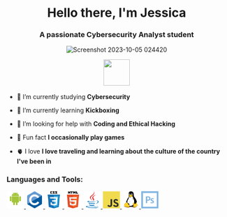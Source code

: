 <h1 align="center">Hello there, I'm Jessica</h1>
<h3 align="center">A passionate Cybersecurity Analyst student</h3>
<p align="center">
<img width="1000" alt="Screenshot 2023-10-05 024420" src="https://github.com/Jenovia02/Jenovia02/assets/134729946/0c978c1f-ee84-43e9-87be-216c81a5dd1c">
</p>


<p align="center">
 <img src="https://github.com/Jenovia02/Jenovia02/assets/134729946/add11566-517d-4d45-b8f7-6945867496d8)"  width="60" height="60"/>
</p>


- 📑 I’m currently studying **Cybersecurity**

- 🥊 I’m currently learning **Kickboxing**

- 🤝 I’m looking for help with **Coding and Ethical Hacking**

- 🧋 Fun fact **I occasionally play games**

- 🫀 I love **I love traveling and learning about the culture of the country I've been in**

</p>

<h3 align="left">Languages and Tools:</h3>
<p align="left"> <a href="https://developer.android.com" target="_blank" rel="noreferrer"> <img src="https://raw.githubusercontent.com/devicons/devicon/master/icons/android/android-original-wordmark.svg" alt="android" width="40" height="40"/> </a> <a href="https://www.cprogramming.com/" target="_blank" rel="noreferrer"> <img src="https://raw.githubusercontent.com/devicons/devicon/master/icons/c/c-original.svg" alt="c" width="40" height="40"/> </a> <a href="https://www.w3schools.com/css/" target="_blank" rel="noreferrer"> <img src="https://raw.githubusercontent.com/devicons/devicon/master/icons/css3/css3-original-wordmark.svg" alt="css3" width="40" height="40"/> </a> <a href="https://www.w3.org/html/" target="_blank" rel="noreferrer"> <img src="https://raw.githubusercontent.com/devicons/devicon/master/icons/html5/html5-original-wordmark.svg" alt="html5" width="40" height="40"/> </a> <a href="https://www.java.com" target="_blank" rel="noreferrer"> <img src="https://raw.githubusercontent.com/devicons/devicon/master/icons/java/java-original.svg" alt="java" width="40" height="40"/> </a> <a href="https://developer.mozilla.org/en-US/docs/Web/JavaScript" target="_blank" rel="noreferrer"> <img src="https://raw.githubusercontent.com/devicons/devicon/master/icons/javascript/javascript-original.svg" alt="javascript" width="40" height="40"/> </a> <a href="https://www.linux.org/" target="_blank" rel="noreferrer"> <img src="https://raw.githubusercontent.com/devicons/devicon/master/icons/linux/linux-original.svg" alt="linux" width="40" height="40"/> </a> <a href="https://www.photoshop.com/en" target="_blank" rel="noreferrer"> <img src="https://raw.githubusercontent.com/devicons/devicon/master/icons/photoshop/photoshop-line.svg" alt="photoshop" width="40" height="40"/> </a> </p>

